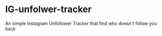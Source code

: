 # IG-unfolwer-tracker
An simple Instagram Unfollower Tracker that  find who doesn't follow you back
